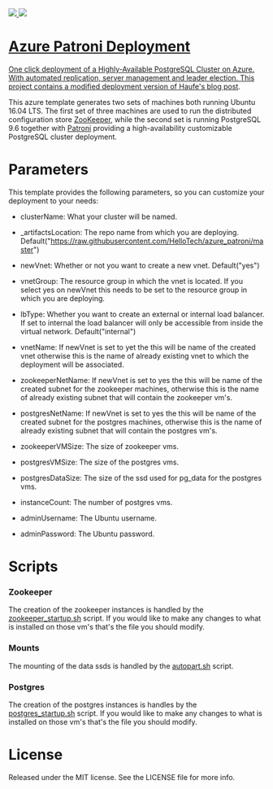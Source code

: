 <a href="https://portal.azure.com/#create/Microsoft.Template/uri/https%3A%2F%2Fraw.githubusercontent.com%2Fhellotech%2Fazure_patroni%2Fmaster%2Ftemplate.json" target="_blank">
    <img src="http://azuredeploy.net/deploybutton.png"/>
</a>
<a href="
http://armviz.io/#/?load=https%3A%2F%2Fraw.githubusercontent.com%2Fhellotech%2Fazure_patroni%2Fmaster%2Ftemplate.json" target="_blank">
    <img src="http://armviz.io/visualizebutton.png"/>

# Azure Patroni Deployment

One click deployment of a Highly-Available PostgreSQL Cluster on Azure. With automated replication, server management and leader election. This project contains a modified deployment version of Haufe's [blog post](http://dev.haufe.com/PostgreSQL-Cluster-Azure/).

This azure template generates two sets of machines both running Ubuntu 16.04 LTS. The first set of three machines are used to run the distributed configuration store [ZooKeeper](https://zookeeper.apache.org/), while the second set is running PostgreSQL 9.6 together with [Patroni](https://github.com/zalando/patroni) providing a high-availability customizable PostgreSQL cluster deployment.

# Parameters

This template provides the following parameters, so you can customize your deployment to your needs:


* clusterName: What your cluster will be named.

* _artifactsLocation: The repo name from which you are deploying. Default("https://raw.githubusercontent.com/HelloTech/azure_patroni/master")

* newVnet: Whether or not you want to create a new vnet. Default("yes")

* vnetGroup: The resource group in which the vnet is located. If you select yes on newVnet this needs to be set to the resource group in which you are deploying.

* lbType: Whether you want to create an external or internal load balancer. If set to internal the load balancer will only be accessible from inside the virtual network. Default("internal")

* vnetName: If newVnet is set to yet the this will be name of the created vnet otherwise this is the name of already existing vnet to which the deployment will be associated.

* zookeeperNetName: If newVnet is set to yes the this will be name of the created subnet for the zookeeper machines, otherwise this is the name of already existing subnet that will contain the zookeeper vm's.

* postgresNetName: If newVnet is set to yes the this will be name of the created subnet for the postgres machines, otherwise this is the name of already existing subnet that will contain the postgres vm's.

* zookeeperVMSize: The size of zookeeper vms.

* postgresVMSize: The size of the postgres vms.

* postgresDataSize: The size of the ssd used for pg_data for the postgres vms.

* instanceCount: The number of postgres vms.

* adminUsername: The Ubuntu username.

* adminPassword: The Ubuntu password.


# Scripts

### Zookeeper
The creation of the zookeeper instances is handled by the [zookeeper_startup.sh](https://github.com/HelloTech/azure_patroni/blob/custom_deploy/zookeeper_startup.sh) script. If you would like to make any changes to what is installed on those vm's that's the file you should modify.

### Mounts
The mounting of the data ssds is handled by the [autopart.sh](https://github.com/HelloTech/azure_patroni/blob/custom_deploy/autopart.sh) script.

### Postgres
The creation of the postgres instances is handles by the [postgres_startup.sh](https://github.com/HelloTech/azure_patroni/blob/custom_deploy/postgres_startup.sh) script. If you would like to make any changes to what is installed on those vm's that's the file you should modify.

# License

Released under the MIT license. See the LICENSE file for more info.